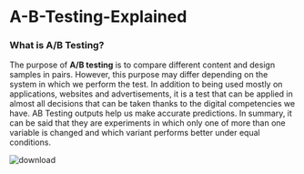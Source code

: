 # A-B-Testing-Explained

### What is A/B Testing?
The purpose of **A/B testing** is to compare different content and design samples in pairs. However, this purpose may differ depending on the system in which we perform the test. In addition to being used mostly on applications, websites and advertisements, it is a test that can be applied in almost all decisions that can be taken thanks to the digital competencies we have. AB Testing outputs help us make accurate predictions. In summary, it can be said that they are experiments in which only one of more than one variable is changed and which variant performs better under equal conditions.

![download](https://user-images.githubusercontent.com/59583421/156926774-177cc83e-3b7d-4b27-918b-30f910187bab.png)
